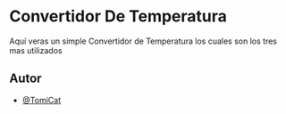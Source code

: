 
# Convertidor De Temperatura

Aquí veras un simple Convertidor de Temperatura los cuales son los tres mas utilizados



## Autor

- [@TomiCat](https://www.github.com/TomEd01)

